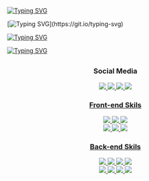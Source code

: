 [![Typing SVG](https://readme-typing-svg.demolab.com?font=Bebas+Neue&size=32&pause=5000&width=435&lines=Hi+there%2C+I'm+Bruno!%F0%9F%98%8A;Welcome+to+my+profile)](https://git.io/typing-svg)

[![Typing SVG](https://readme-typing-svg.demolab.com?font=Bebas+Neue&pause=500&color=B9D4F7&repeat=false&width=435&lines=%F0%9F%96%A5%EF%B8%8F+Professional+Front-End+developer!)](https://git.io/typing-svg)

[![Typing SVG](https://readme-typing-svg.demolab.com?font=Bebas+Neue&pause=500&color=B9D4F7&width=435&lines=%F0%9F%93%9A+Bachelor+Degree+in+Computer+Systems+Analysis.;%F0%9F%93%9A+BootCamp+in+WebDevelopment+FullStack)](https://git.io/typing-svg)

[![Typing SVG](https://readme-typing-svg.demolab.com?font=Bebas+Neue&pause=500&color=B9D4F7&repeat=false&width=435&lines=%F0%9F%A7%A0Passionate+about+technology+and+knowledge)](https://git.io/typing-svg)

</li>

##
<div align="center">
  <h3>Social Media</h3>
  <a href="https://www.linkedin.com/in/bchavs12/" target="_blank"><img src="https://img.shields.io/badge/LinkedIn-0077B5?style=for-the-badge&logo=linkedin&logoColor=white"</a>
  <a href="https://mail.google.com/mail/u/0/#inbox" target="_blank"><img src="https://img.shields.io/badge/Gmail-D14836?style=for-the-badge&logo=gmail&logoColor=white"</a>
  <a href="https://bchavs12.github.io/Portfolio/" target="_blank"><img src="https://img.shields.io/badge/website-000000?style=for-the-badge&logo=About.me&logoColor=white"</a>
  <a href="https://discord.com/channels/@me"><img src="https://img.shields.io/badge/Discord-7289DA?style=for-the-badge&logo=discord&logoColor=white"</a> 
  
  <h3>Front-end Skils</h3>
  <img src="https://img.shields.io/badge/Vue.js-35495E?style=for-the-badge&logo=vue.js&logoColor=4FC08D">
  <img src="https://img.shields.io/badge/React-20232A?style=for-the-badge&logo=react&logoColor=61DAFB">
  <img src="https://img.shields.io/badge/Bootstrap-563D7C?style=for-the-badge&logo=bootstrap&logoColor=white">
  <br>
  <img src="https://img.shields.io/badge/Tailwind_CSS-38B2AC?style=for-the-badge&logo=tailwind-css&logoColor=white">
  <img src="https://img.shields.io/badge/TypeScript-007ACC?style=for-the-badge&logo=typescript&logoColor=white"> 
  <img src="https://img.shields.io/badge/Visual_Studio-5C2D91?style=for-the-badge&logo=visual%20studio&logoColor=white">

  <h3>Back-end Skils</h3>
  <img src="https://img.shields.io/badge/Java-ED8B00?style=for-the-badge&logo=openjdk&logoColor=white">
  <img src="https://img.shields.io/badge/Spring-6DB33F?style=for-the-badge&logo=spring&logoColor=white">
  <img src="https://img.shields.io/badge/Hibernate-59666C?style=for-the-badge&logo=Hibernate&logoColor=white">
  <img src="https://img.shields.io/badge/Node.js-43853D?style=for-the-badge&logo=node.js&logoColor=white">
  <br>
  <img src="https://img.shields.io/badge/Express.js-404D59?style=for-the-badge">
  <img src="https://img.shields.io/badge/MySQL-00000F?style=for-the-badge&logo=mysql&logoColor=white">
  <img src="https://img.shields.io/badge/Spring_Security-6DB33F?style=for-the-badge&logo=Spring-Security&logoColor=white">
  <img src="https://img.shields.io/badge/IntelliJ_IDEA-000000.svg?style=for-the-badge&logo=intellij-idea&logoColor=white"> 
</div>
